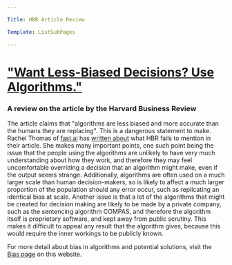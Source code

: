 ```yaml
---

Title: HBR Article Review

Template: ListSubPages

---
```


# ["Want Less-Biased Decisions? Use Algorithms."](https://hbr.org/2018/07/want-less-biased-decisions-use-algorithms)

### A review on the article by the Harvard Business Review

The article claims that "algorithms are less biased and more accurate than the humans they are replacing". This is a dangerous statement to
make. Rachel Thomas of [fast.ai](http://www.fast.ai/) has [written about](http://www.fast.ai/2018/08/07/hbr-bias-algorithms/) what HBR fails to mention in their article. She makes many
important points, one such point being the issue that the people using the algorithms are unlikely to have very much understanding about how
they work, and therefore they may feel uncomfortable overriding a decision that an algorithm might make, even if the output seems strange.
Additionally, algorithms are often used on a much larger scale than human decision-makers, so is likely to affect a much larger proportion
of the population should any error occur, such as replicating an identical bias at scale. Another issue is that a lot of the algorithms
that might be created for decision making are likely to be made by a private company, such as the sentencing algorithm COMPAS, and
therefore the algorithm itself is proprietary software, and kept away from public scrutiny. This makes it difficult to appeal any result
that the algorithm gives, because this would require the inner workings to be publicly known. 

For more detail about bias in algorithms and potential solutions, visit the [Bias page](https://cueimps.soc.srcf.net/course/course/AI/Bias)
on this website.


